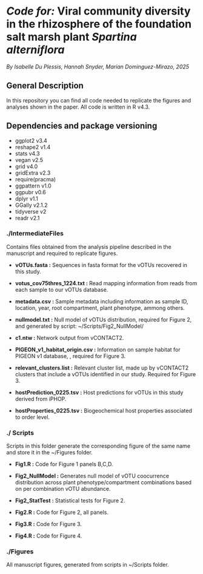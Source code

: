 # *Code for:* Viral community diversity in the rhizosphere of the foundation salt marsh plant *Spartina alterniflora*
*By Isabelle Du Plessis, Hannah Snyder, Marian Dominguez-Mirazo, 2025*

## General Description
In this repository you can find all code needed to replicate the figures and analyses shown in the paper. All code is written in R v4.3.

## Dependencies and package versioning
- ggplot2 v3.4
- reshape2 v1.4
- stats v4.3
- vegan v2.5
- grid v4.0
- gridExtra v2.3
- require(pracma)
- ggpattern v1.0
- ggpubr v0.6
- dplyr v1.1
- GGally v2.1.2
- tidyverse v2
- readr v2.1

### ./IntermediateFiles

Contains files obtained from the analysis pipeline described in the manuscript and required to replicate figures. 

- **vOTUs.fasta :** Sequences in fasta format for the vOTUs recovered in this study. 

- **votus_cov75thres_1224.txt :** Read mapping information from reads from each sample to our vOTUs database. 

- **metadata.csv :** Sample metadata including information as sample ID, location, year, root compartment, plant phenotype, ammong others. 

- **nullmodel.txt :** Null model of vOTUs distribution, required for Figure 2, and generated by script: \~/Scripts/Fig2_NullModel/

- **c1.ntw :** Network output from vCONTACT2. 

- **PIGEON_v1_habitat_origin.csv :** Information on sample habitat for PIGEON v1 database, , required for Figure 3. 

- **relevant_clusters.list :** Relevant cluster list, made up by vCONTACT2 clusters that include a vOTUs identified in our study. Required for Figure 3. 

- **hostPrediction_0225.tsv :** Host predictions for vOTUs in this study derived from iPHOP. 

- **hostProperties_0225.tsv :** Biogeochemical host properties associated to order level.

### ./ Scripts

Scripts in this folder generate the corresponding figure of the same name and store it in the \~/Figures folder.

- **Fig1.R :** Code for Figure 1 panels B,C,D. 

- **Fig2_NullModel :** Generates null model of vOTU coocurrence distribution across plant phenotype/compartment combinations based on per combination vOTU abundance. 

- **Fig2_StatTest :** Statistical tests for Figure 2. 

- **Fig2.R :** Code for Figure 2, all panels. 

- **Fig3.R :** Code for Figure 3. 

- **Fig4.R :** Code for Figure 4. 

### ./Figures

All manuscript figures, generated from scripts in \~/Scripts folder. 

